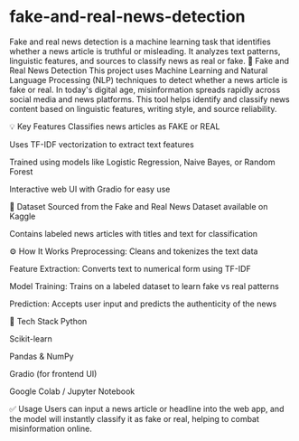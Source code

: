 # fake-and-real-news-detection
Fake and real news detection is a machine learning task that identifies whether a news article is truthful or misleading. It analyzes text patterns, linguistic features, and sources to classify news as real or fake.
📰 Fake and Real News Detection
This project uses Machine Learning and Natural Language Processing (NLP) techniques to detect whether a news article is fake or real. In today's digital age, misinformation spreads rapidly across social media and news platforms. This tool helps identify and classify news content based on linguistic features, writing style, and source reliability.

💡 Key Features
Classifies news articles as FAKE or REAL

Uses TF-IDF vectorization to extract text features

Trained using models like Logistic Regression, Naive Bayes, or Random Forest

Interactive web UI with Gradio for easy use

📁 Dataset
Sourced from the Fake and Real News Dataset available on Kaggle

Contains labeled news articles with titles and text for classification

⚙️ How It Works
Preprocessing: Cleans and tokenizes the text data

Feature Extraction: Converts text to numerical form using TF-IDF

Model Training: Trains on a labeled dataset to learn fake vs real patterns

Prediction: Accepts user input and predicts the authenticity of the news

🚀 Tech Stack
Python

Scikit-learn

Pandas & NumPy

Gradio (for frontend UI)

Google Colab / Jupyter Notebook

✅ Usage
Users can input a news article or headline into the web app, and the model will instantly classify it as fake or real, helping to combat misinformation online.


